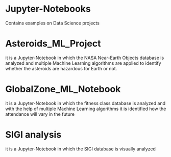 # Jupyter-Notebooks
Contains examples on Data Science projects

# Asteroids_ML_Project 
it is a Jupyter-Notebook in which the NASA Near-Earth Objects database is analyzed and multiple Machine Learning algorithms are applied 
to identify whether the asteroids are hazardous for Earth or not.

# GlobalZone_ML_Notebook
it is a Jupyter-Notebook in which the fitness class database is analyzed and with the help of multiple Machine Learning algorithms it is identified 
how the attendance will vary in the future

# SIGI analysis
it is a Jupyter-Notebook in which the SIGI database is visually analyzed
